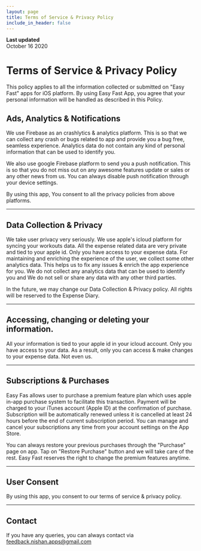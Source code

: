 ```yaml
---
layout: page
title: Terms of Service & Privacy Policy
include_in_header: false
---
```


**Last updated**  
October 16 2020

# Terms of Service & Privacy Policy

This policy applies to all the information collected or submitted on "Easy Fast" apps for iOS platform. By using Easy Fast App, you agree that your personal information will be handled as described in this Policy.

## Ads, Analytics & Notifications
We use Firebase as an crashlytics & analytics platform. This is so that we can collect any crash or bugs related to app and provide you a bug free, seamless experience. Analytics data do not contain any kind of personal information that can be used to identify you.

We also use google Firebase platform to send you a push notification. This is so that you do not miss out on any awesome features update or sales or any other news from us. You can always disable push notification through your device settings. 

By using this app, You consent to all the privacy policies from above platforms.

---

## Data Collection & Privacy
We take user privacy very seriously. We use apple's icloud platform for syncing your workouts data. All the expense related data are very private and tied to your apple id. Only you have access to your expense data. For maintaining and enriching the experience of the user, we collect some other analytics data. This helps us to fix any issues & enrich the app experience for you. We do not collect any analytics data that can be used to identify you and We do not sell or share any data with any other third parties. 

In the future, we may change our Data Collection & Privacy policy. All rights will be reserved to the Expense Diary.

--- 

## Accessing, changing or deleting your information.
All your information is tied to your apple id in your icloud account. Only you have access to your data. As a result, only you can access & make changes to your expense data. Not even us. 

---

## Subscriptions & Purchases

Easy Fas allows user to purchase a premium feature plan which uses apple in-app purchase system to facilitate this transaction. Payment will be charged to your iTunes account (Apple ID) at the confirmation of purchase. Subscription will be automatically renewed unless it is cancelled at least 24 hours before the end of current subscription period. You can manage and cancel your subscriptions any time from your account settings on the App Store.

You can always restore your previous purchases through the "Purchase" page on app.  Tap on "Restore Purchase" button and we will take care of the rest. Easy Fast reserves the right to change the premium features anytime. 

---

## User Consent
By using this app, you consent to our terms of service & privacy policy. 

---

## Contact
If you have any queries, you can always contact via feedback.nishan.apps@gmail.com
